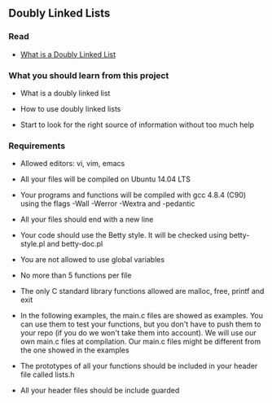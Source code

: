 ## Doubly Linked Lists



### Read



- [What is a Doubly Linked List](https://www.youtube.com/watch?v=k0pjD12bzP0)



### What you should learn from this project



- What is a doubly linked list

- How to use doubly linked lists

- Start to look for the right source of information without too much help



### Requirements



- Allowed editors: vi, vim, emacs

- All your files will be compiled on Ubuntu 14.04 LTS

- Your programs and functions will be compiled with gcc 4.8.4 (C90) using the flags -Wall -Werror -Wextra and -pedantic

- All your files should end with a new line

- Your code should use the Betty style. It will be checked using betty-style.pl and betty-doc.pl

- You are not allowed to use global variables

- No more than 5 functions per file

- The only C standard library functions allowed are malloc, free, printf and exit

- In the following examples, the main.c files are showed as examples. You can use them to test your functions, but you don't have to push them to your repo (if you do we won't take them into account). We will use our own main.c files at compilation. Our main.c files might be different from the one showed in the examples

- The prototypes of all your functions should be included in your header file called lists.h

- All your header files should be include guarded